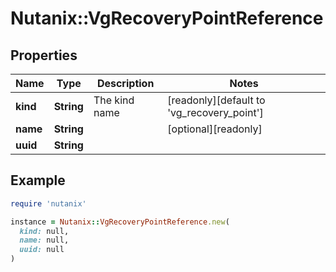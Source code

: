 # Nutanix::VgRecoveryPointReference

## Properties

| Name | Type | Description | Notes |
| ---- | ---- | ----------- | ----- |
| **kind** | **String** | The kind name | [readonly][default to &#39;vg_recovery_point&#39;] |
| **name** | **String** |  | [optional][readonly] |
| **uuid** | **String** |  |  |

## Example

```ruby
require 'nutanix'

instance = Nutanix::VgRecoveryPointReference.new(
  kind: null,
  name: null,
  uuid: null
)
```

